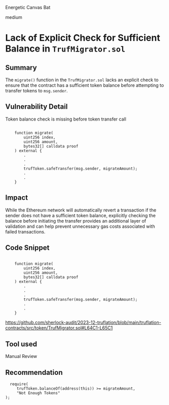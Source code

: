 Energetic Canvas Bat

medium

# Lack of Explicit Check for Sufficient Balance in `TrufMigrator.sol`

## Summary

The `migrate()` function in the `TrufMigrator.sol` lacks an explicit check to ensure that the contract has a sufficient token balance before attempting to transfer tokens to `msg.sender`. 

## Vulnerability Detail

Token balance check is missing before token transfer call

```solidity

    function migrate(
        uint256 index,
        uint256 amount,
        bytes32[] calldata proof
    ) external {
        .
        .
        .
        trufToken.safeTransfer(msg.sender, migrateAmount);
        .
        .
    }
```

## Impact

While the Ethereum network will automatically revert a transaction if the sender does not have a sufficient token balance, explicitly checking the balance before initiating the transfer provides an additional layer of validation and can help prevent unnecessary gas costs associated with failed transactions.

## Code Snippet

```solidity

    function migrate(
        uint256 index,
        uint256 amount,
        bytes32[] calldata proof
    ) external {
        .
        .
        .
        trufToken.safeTransfer(msg.sender, migrateAmount);
        .
        .
    }
```

https://github.com/sherlock-audit/2023-12-truflation/blob/main/truflation-contracts/src/token/TrufMigrator.sol#L64C1-L65C1

## Tool used

Manual Review

## Recommendation

```solidity
  require(
     trufToken.balanceOf(address(this)) >= migrateAmount,
     "Not Enough Tokens"
);
```
